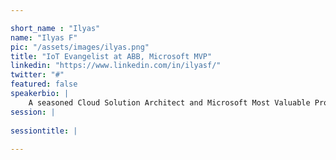 ```yaml
---

short_name : "Ilyas"
name: "Ilyas F"
pic: "/assets/images/ilyas.png"
title: "IoT Evangelist at ABB, Microsoft MVP"
linkedin: "https://www.linkedin.com/in/ilyasf/"
twitter: "#"
featured: false
speakerbio: |
    A seasoned Cloud Solution Architect and Microsoft Most Valuable Professional with deep expertise in designing, developing and architecting cloud solutions for Public Clouds (Azure & AWS), Private clouds & Hybrid Clouds. Complete exposure towards all the services offered by Microsoft Azure cloud including PaaS, IaaS, Big Data, Application Life Cycle Management, DevOps Automation, Storage, Networking, Security, Internet of Things and Advanced Analytics.    
session: |
    
sessiontitle: |
    
---
```


